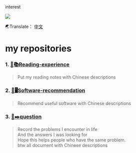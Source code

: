 <div>interest</div>

![](https://media.tenor.com/bhVEt__Nyu8AAAAM/vibe.gif)

🌏Translate：
[中文](https://github.com/ddk070/DDK070/tree/main) <br>

# my repositories
### 1. [📝📚Reading-experience](https://github.com/ddk070/Reading-experience)
> Put my reading notes with Chinese descriptions

### 2. [📱🖥️Software-recommendation](https://github.com/ddk070/Software-recommendation)
> Recommend useful software with Chinese descriptions

### 3. [🔎✒️question](https://github.com/ddk070/question)
> Record the problems I encounter in life <br>
> And the answers I was looking for <br>
> Hope this helps people who have the same problem. <br>
> btw all document with Chinese descriptions

<!-- ### 2. [🍀DYU webside](https://github.com/ddk070/webside)
> Making my school website for announcements
>  (but not finished yet) -->
